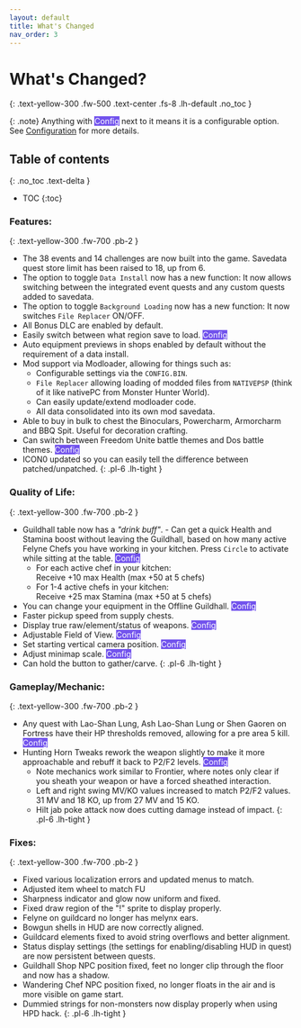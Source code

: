```yaml
---
layout: default
title: What's Changed
nav_order: 3
---
```


<!-- <span class="label" style="background-color: #2c84fa; color: white;">Config</span> -->
<!-- <span class="label" style="background-color: #7253ed; color: white;">Config</span> -->

# What's Changed?
{: .text-yellow-300 .fw-500 .text-center .fs-8 .lh-default .no_toc }

{: .note}
Anything with <span class="label" style="background-color: #7253ed; color: white;">Config</span> next to it means it is a configurable option. See [Configuration](/docs/fuctool/config.html) for more details.

## Table of contents
{: .no_toc .text-delta }

- TOC
{:toc}

### Features:
{: .text-yellow-300 .fw-700 .pb-2 }

* The 38 events and 14 challenges are now built into the game. Savedata quest store limit has been raised to 18, up from 6.
* The option to toggle `Data Install` now has a new function: It now allows switching between the integrated event quests and any custom quests added to savedata.
* The option to toggle `Background Loading` now has a new function: It now switches `File Replacer` ON/OFF.
* All Bonus DLC are enabled by default.
* Easily switch between what region save to load. <span class="label" style="background-color: #7253ed; color: white;">Config</span>
* Auto equipment previews in shops enabled by default without the requirement of a data install.
* Mod support via Modloader, allowing for things such as:
    * Configurable settings via the `CONFIG.BIN`.
    * `File Replacer` allowing loading of modded files from `NATIVEPSP` (think of it like nativePC from Monster Hunter World).
    * Can easily update/extend modloader code.
    * All data consolidated into its own mod savedata.
* Able to buy in bulk to chest the Binoculars, Powercharm, Armorcharm and BBQ Spit. Useful for decoration crafting.
* Can switch between Freedom Unite battle themes and Dos battle themes. <span class="label" style="background-color: #7253ed; color: white;">Config</span>
* ICON0 updated so you can easily tell the difference between patched/unpatched.
{: .pl-6 .lh-tight }

### Quality of Life:
{: .text-yellow-300 .fw-700 .pb-2 }

* Guildhall table now has a *"drink buff"*. - Can get a quick Health and Stamina boost without leaving the Guildhall, based on how many active Felyne Chefs you have working in your kitchen. Press `Circle` to activate while sitting at the table. <span class="label" style="background-color: #7253ed; color: white;">Config</span>
    * For each active chef in your kitchen:<br>Receive +10 max Health (max +50 at 5 chefs)
    * For 1-4 active chefs in your kitchen:<br>Receive +25 max Stamina (max +50 at 5 chefs)
* You can change your equipment in the Offline Guildhall. <span class="label" style="background-color: #7253ed; color: white;">Config</span>
* Faster pickup speed from supply chests.
* Display true raw/element/status of weapons. <span class="label" style="background-color: #7253ed; color: white;">Config</span>
* Adjustable Field of View. <span class="label" style="background-color: #7253ed; color: white;">Config</span>
* Set starting vertical camera position. <span class="label" style="background-color: #7253ed; color: white;">Config</span>
* Adjust minimap scale. <span class="label" style="background-color: #7253ed; color: white;">Config</span>
* Can hold the button to gather/carve. 
{: .pl-6 .lh-tight }

### Gameplay/Mechanic:
{: .text-yellow-300 .fw-700 .pb-2 }

* Any quest with Lao-Shan Lung, Ash Lao-Shan Lung or Shen Gaoren on Fortress have their HP thresholds removed, allowing for a pre area 5 kill. <span class="label" style="background-color: #7253ed; color: white;">Config</span>
* Hunting Horn Tweaks rework the weapon slightly to make it more approachable and rebuff it back to P2/F2 levels. <span class="label" style="background-color: #7253ed; color: white;">Config</span>
  - Note mechanics work similar to Frontier, where notes only clear if you sheath your weapon or have a forced sheathed interaction.
  - Left and right swing MV/KO values increased to match P2/F2 values. 31 MV and 18 KO, up from 27 MV and 15 KO.
  - Hilt jab poke attack now does cutting damage instead of impact.
{: .pl-6 .lh-tight }

### Fixes:
{: .text-yellow-300 .fw-700 .pb-2 }

* Fixed various localization errors and updated menus to match.
* Adjusted item wheel to match FU
* Sharpness indicator and glow now uniform and fixed.
* Fixed draw region of the "!" sprite to display properly.
* Felyne on guildcard no longer has melynx ears.
* Bowgun shells in HUD are now correctly aligned.
* Guildcard elements fixed to avoid string overflows and better alignment.
* Status display settings (the settings for enabling/disabling HUD in quest) are now persistent between quests.
* Guildhall Shop NPC position fixed, feet no longer clip through the floor and now has a shadow.
* Wandering Chef NPC position fixed, no longer floats in the air and is more visible on game start.
* Dummied strings for non-monsters now display properly when using HPD hack.
{: .pl-6 .lh-tight }

<!-- ### <ins>FUCTool:</ins>

A new program called `FUCTool` is bundled with the patch to handle various aspects such as patching, updating the configuration file, setting up file replacer and injecting quests. To know more on how to use it please see the [FUCTool](https://github.com/FUComplete/FUCTool) repo.

### <ins>Configuration:</ins>

`CONFIG.BIN` is the configuration file loaded by the game to set specific features of the patch, these options are:

* File replacer
* Save region
* True raw/element/status display
* Dos audio
* Field of view (FoV)
* Vertical snap start position
* Minimap scale
* Hunting Horn tweak
* Early kill Lao/Shen (Fortress)
* Guildhall Full Chest (Offline)
* Guildhall Drink Buff

### <ins>File Replacer:</ins>

File replacer, as its name implies, lets you replace individual files in the game that are stored in `ms0:/PSP/SAVEDATA/FUCDAT/NATIVEPSP`. Think of it like MHWs `nativePC` implementation.

Please refer to the [FUCTool](https://github.com/FUComplete/FUCTool) repo for more information on how to set it up.

### <ins>Changes:</ins>

_**Quality of Life**_
* The 38 events and 14 challenges are now built into the game. Savedata quest store limit has been raised to 18, up from 6.
* The option to toggle Data Install now has a new function: It now switches between the integrated event quests and any quests added to Savedata.
* The option to toggle Background Loading now has a new function: Can turn ON/OFF File Replacer.
* All Bonus DLC are enabled by default.
* Easily switch between what region save to load ***(optional/config)***.
* Auto equipment previews in shops enabled by default without the requirement of a data install.
* Faster pickup speed from supply chests.
* Able to buy in bulk to chest the Binoculars, Powercharm, Armorcharm and BBQ Spit. Useful for decoration crafting.
* You can now change your equipment in the Gathering Hall ***(optional/config)***.
* Status display settings (the settings for enabling/disabling HUD in quest) are now persistent between quests.
* Guildhall table now has a "drink buff" - This means you can get a quick boost to Health and Stamina without leaving the Gathering Hall, based on how many Felyne Chefs you have working in your kitchen. Press 'Circle' to activate while sitting at the table ***(optional/config)***.
  - For each active chef in your kitchen, receive +10 max HP (max +50 at 5 chefs).
  - For 1-4 active chefs in your kitchen, receive +25 max Stamina (max +50 at 5 chefs).
* Display true raw/element/status of weapons ***(optional/config)***.
* Adjust field of view value ***(optional/config)***.
* Set starting vertical camera position ***(optional/config)***.
* Adjust minimap scale ***(optional/config)***.
* Able to gather/carve continuously by holding the button.

_**Gameplay/Mechanic**_
* Any quest with Lao-Shan Lung, Ash Lao-Shan Lung or Shen Gaoren on Fortress have their HP thresholds removed, allowing for a pre area 5 kill. ***(optional/config)***
* Hunting Horn tweaks ***(optional/config)*** rework the weapon slightly to make it more approachable and rebuff it back to P2/F2 levels.
  - Note mechanics work similar to Frontier, where notes only clear if you sheath your weapon or have a forced sheathed interaction.
  - Left and right swing MV/KO values increased to match P2/F2 values. 31 MV and 18 KO, up from 27 MV and 15 KO.
  - Hilt jab poke attack now does cutting damage instead of impact.
  
_**General/Other**_
* Fixed various localization errors and updated menus to match.
* Increased draw distance of NPCs in village.
* Adjusted item wheel to match FU
* Sharpness indicator and glow now uniform and fixed.
* Fixed draw region of the "!" sprite to display properly.
* Felyne on guildcard no longer has melynx ears.
* Bowgun shells in HUD are now correctly aligned.
* Guildcard elements fixed to avoid string overflows and better alignment.
* Guildhall Shop NPC position fixed, feet no longer clip through the floor and now has a shadow.
* Wandering Chef NPC position fixed, no longer floats in the air and is more visible on game start.
* Dummied strings for non-monsters now display properly when using HPD hack.
* ICON0 updated so you can easily tell the difference between patched/unpatched.
* Use Dos battle themes instead of the default ones ***(optional/config)***. -->
